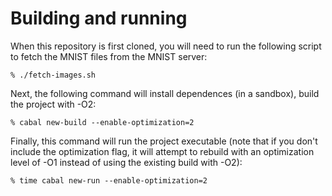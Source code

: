 Building and running
====================

When this repository is first cloned, you will need to run the following script
to fetch the MNIST files from the MNIST server:

    % ./fetch-images.sh

Next, the following command will install dependences (in a sandbox), build the
project with -O2:

    % cabal new-build --enable-optimization=2

Finally, this command will run the project executable (note that if you don't
include the optimization flag, it will attempt to rebuild with an optimization
level of -O1 instead of using the existing build with -O2):

    % time cabal new-run --enable-optimization=2

